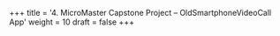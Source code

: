 +++
title = '4. MicroMaster Capstone Project – OldSmartphoneVideoCall App'
weight = 10
draft = false
+++

